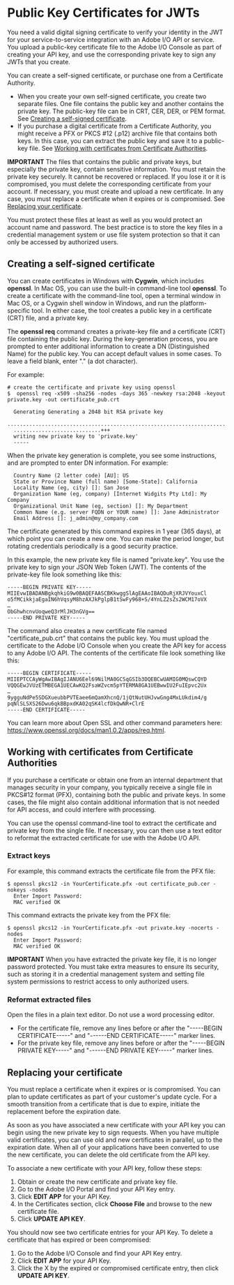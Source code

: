 # Public Key Certificates for JWTs

You need a valid digital signing certificate to verify your identity in the JWT for your service-to-service integration with an Adobe I/O API or service. You upload a public-key certificate file to the Adobe I/O Console as part of creating your API key, and use the corresponding private key to sign any JWTs that you create.

You can create a self-signed certificate, or purchase one from a Certificate Authority.

* When you create your own self-signed certificate, you create two separate files. One file contains the public key and another contains the private key. The public-key file can be in CRT, CER, DER, or PEM format. See [Creating a self-signed certificate](/console/createcert.md).
* If you purchase a digital certificate from a Certificate Authority, you might receive a PFX or PKCS #12 (.p12) archive file that contains both keys. In this case, you can extract the public key and save it to a public-key file. See [Working with certificates from Certificate Authorities](/console/createcert.md).

**IMPORTANT** The files that contains the public and private keys, but especially the private key, contain sensitive information. You must retain the private key securely. It cannot be recovered or replaced. If you lose it or it is compromised, you must delete the corresponding certificate from your account. If necessary, you must create and upload a new certificate. In any case, you must replace a certificate when it expires or is compromised. See [Replacing your certificate](/console/createcert.md).

You must protect these files at least as well as you would protect an account name and password. The best practice is to store the key files in a credential management system or use file system protection so that it can only be accessed by authorized users.

## Creating a self-signed certificate

You can create certificates in Windows with **Cygwin**, which includes **openssl**. In Mac OS, you can use the built-in command-line tool **openssl**. To create a certificate with the command-line tool, open a terminal window in Mac OS, or a Cygwin shell window in Windows, and run the platform-specific tool. In either case, the tool creates a public key in a certificate (CRT) file, and a private key.

The **openssl req** command creates a private-key file and a certificate (CRT) file containing the public key. During the key-generation process, you are prompted to enter additional information to create a DN (Distinguished Name) for the public key. You can accept default values in some cases. To leave a field blank, enter "." (a dot character).

For example:

```
# create the certificate and private key using openssl
$  openssl req -x509 -sha256 -nodes -days 365 -newkey rsa:2048 -keyout private.key -out certificate_pub.crt

  Generating Generating a 2048 bit RSA private key
  ....................................................................................+++
  ............................+++
  writing new private key to 'private.key'
  -----
```

When the private key generation is complete, you see some instructions, and are prompted to enter DN information. For example:

```
  Country Name (2 letter code) [AU]: US
  State or Province Name (full name) [Some-State]: California
  Locality Name (eg, city) []: San Jose
  Organization Name (eg, company) [Internet Widgits Pty Ltd]: My Company
  Organizational Unit Name (eg, section) []: My Department
  Common Name (e.g. server FQDN or YOUR name) []: Jane Administrator
  Email Address []: j_admin@my_company.com
```
  
The certificate generated by this command expires in 1 year (365 days), at which point you can create a new one. You can make the period longer, but rotating credentials periodically is a good security practice.

In this example, the new private key file is named "private.key". You use the private key to sign your JSON Web Token (JWT). The contents of the private-key file look something like this:

```
-----BEGIN PRIVATE KEY-----
MIIEvwIBADANBgkqhkiG9w0BAQEFAASCBKkwggSlAgEAAoIBAQDuRjXRJVYouxCl
o5fMCikkjaEgaIN6hVqsyM8hzAXJkPglpB1tSwFy968+S/4YnLZ2sZs2WCM17oVX
…
ObGhwhcnvUoqweQ3rMlJH3nGVg==
-----END PRIVATE KEY-----
```

The command also creates a new certificate file named "certificate_pub.crt" that contains the public key. You must upload the certificate to the Adobe I/O Console when you create the API key for access to any Adobe I/O API. The contents of the certificate file look something like this:

```
-----BEGIN CERTIFICATE-----
MIIEPTCCAyWgAwIBAgIJANU6Eel69NilMA0GCSqGSIb3DQEBCwUAMIG0MQswCQYD
VQQGEwJVUzETMBEGA1UECAwKQ2FsaWZvcm5pYTERMA8GA1UEBwwIU2FuIEpvc2Ux
…
9ygguNdPe5SDGXueubbPVTEaee6mQamXhcnQ/1jQtNutUHJvwGng4MxLUkdim4/g
pqNlSLSXS26Dwu6qkBBpxdKA02qSK4lcfDkQwNR+ClrE
-----END CERTIFICATE-----
```

You can learn more about Open SSL and other command parameters here: https://www.openssl.org/docs/man1.0.2/apps/req.html.

## Working with certificates from Certificate Authorities

If you purchase a certificate or obtain one from an internal department that manages security in your company, you typically receive a single file in PKCS#12 format (PFX), containing both the public and private keys. In some cases, the file might also contain additional information that is not needed for API access, and could interfere with processing.

You can use the openssl command-line tool to extract the certificate and private key from the single file. If necessary, you can then use a text editor to reformat the extracted certificate for use with the Adobe I/O API.

### Extract keys

For example, this command extracts the certificate file from the PFX file:

```
$ openssl pkcs12 -in YourCertificate.pfx -out certificate_pub.cer -nokeys -nodes
  Enter Import Password:
  MAC verified OK
```

This command extracts the private key from the PFX file:

```
$ openssl pkcs12 -in YourCertificate.pfx -out private.key -nocerts -nodes
  Enter Import Password:
  MAC verified OK
```

**IMPORTANT** When you have extracted the private key file, it is no longer password protected. You must take extra measures to ensure its security, such as storing it in a credential management system and setting file system permissions to restrict access to only authorized users.

### Reformat extracted files

Open the files in a plain text editor. Do not use a word processing editor.

* For the certificate file, remove any lines before or after the "-----BEGIN CERTIFICATE-----" and "------END CERTIFICATE-----" marker lines.
* For the private key file, remove any lines before or after the "-----BEGIN PRIVATE KEY-----" and "------END PRIVATE KEY-----" marker lines.

## Replacing your certificate

You must replace a certificate when it expires or is compromised. You can plan to update certificates as part of your customer's update cycle. For a smooth transition from a certificate that is due to expire, initiate the replacement before the expiration date.

As soon as you have associated a new certificate with your API key you can begin using the new private key to sign requests. When you have multiple valid certificates, you can use old and new certificates in parallel, up to the expiration date. When all of your applications have been converted to use the new certificate, you can delete the old certificate from the API key.

To associate a new certificate with your API key, follow these steps:

1. Obtain or create the new certificate and private key file.
1. Go to the Adobe I/O Portal and find your API Key entry.
1. Click **EDIT APP** for your API Key.
1. In the Certificates section, click **Choose File** and browse to the new certificate file.
1. Click **UPDATE API KEY**.

You should now see two certificate entries for your API Key. To delete a certificate that has expired or been compromised:

1. Go to the Adobe I/O Console and find your API Key entry.
1. Click **EDIT APP** for your API Key.
1. Click the X by the expired or compromised certificate entry, then click **UPDATE API KEY**.
